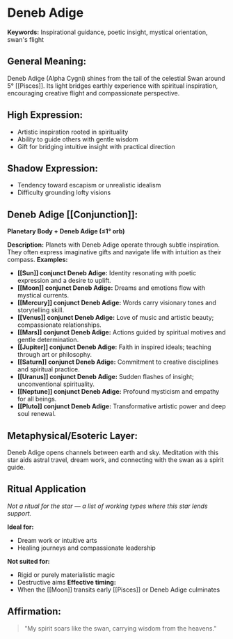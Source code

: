 # Deneb Adige


**Keywords:** Inspirational guidance, poetic insight, mystical orientation, swan's flight

## General Meaning:
Deneb Adige (Alpha Cygni) shines from the tail of the celestial Swan around 5° [[Pisces]]. Its light bridges earthly experience with spiritual inspiration, encouraging creative flight and compassionate perspective.
## High Expression:
- Artistic inspiration rooted in spirituality
- Ability to guide others with gentle wisdom
- Gift for bridging intuitive insight with practical direction
## Shadow Expression:
- Tendency toward escapism or unrealistic idealism
- Difficulty grounding lofty visions

## Deneb Adige [[Conjunction]]:

**Planetary Body + Deneb Adige (≤1° orb)**

**Description:**
Planets with Deneb Adige operate through subtle inspiration. They often express imaginative gifts and navigate life with intuition as their compass.
**Examples:**
- **[[Sun]] conjunct Deneb Adige:** Identity resonating with poetic expression and a desire to uplift.
- **[[Moon]] conjunct Deneb Adige:** Dreams and emotions flow with mystical currents.
- **[[Mercury]] conjunct Deneb Adige:** Words carry visionary tones and storytelling skill.
- **[[Venus]] conjunct Deneb Adige:** Love of music and artistic beauty; compassionate relationships.
- **[[Mars]] conjunct Deneb Adige:** Actions guided by spiritual motives and gentle determination.
- **[[Jupiter]] conjunct Deneb Adige:** Faith in inspired ideals; teaching through art or philosophy.
- **[[Saturn]] conjunct Deneb Adige:** Commitment to creative disciplines and spiritual practice.
- **[[Uranus]] conjunct Deneb Adige:** Sudden flashes of insight; unconventional spirituality.
- **[[Neptune]] conjunct Deneb Adige:** Profound mysticism and empathy for all beings.
- **[[Pluto]] conjunct Deneb Adige:** Transformative artistic power and deep soul renewal.

## Metaphysical/Esoteric Layer:
Deneb Adige opens channels between earth and sky. Meditation with this star aids astral travel, dream work, and connecting with the swan as a spirit guide.

## Ritual Application
*Not a ritual for the star — a list of working types where this star lends support.*

**Ideal for:**
- Dream work or intuitive arts
- Healing journeys and compassionate leadership

**Not suited for:**
- Rigid or purely materialistic magic
- Destructive aims
**Effective timing:**
- When the [[Moon]] transits early [[Pisces]] or Deneb Adige culminates

## Affirmation:
> "My spirit soars like the swan, carrying wisdom from the heavens."

